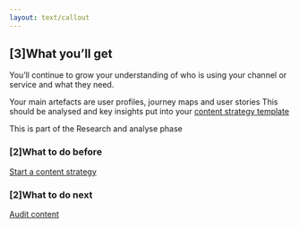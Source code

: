 ```yaml
---
layout: text/callout
---
```


## [3]What you’ll get

You’ll continue to grow your understanding of who is using your channel or service and what they need.

Your main artefacts are user profiles, journey maps and user stories
This should be analysed and key insights put into your [content strategy template](/content-strategy/start-content-strategy/define-problem/content-strategy-template/)

This is part of the Research and analyse phase

### [2]What to do before
[Start a content strategy](/content-strategy/start-content-strategy/)
### [2]What to do next
[Audit content](/content-strategy/audit-content/)

